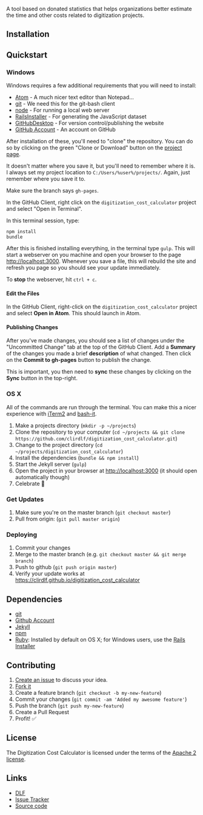 A tool based on donated statistics that helps organizations better estimate the time and other costs related to digitization projects.

## Installation


## Quickstart

### Windows

Windows requires a few additional requirements that you will need to install:

* [Atom](https://atom.io/) - A much nicer text editor than Notepad...
* [git](https://git-scm.com/downloads) - We need this for the git-bash client
* [node](https://nodejs.org/en/) - For running a local web server
* [RailsInstaller](http://railsinstaller.org/) - For generating the JavaScript dataset
* [GitHubDesktop](https://desktop.github.com/) - For version control/publishing the website
* [GitHub Account](https://github.com) - An account on GitHub

After installation of these, you'll need to "clone" the repository. You can do so by clicking on the green "Clone or Download" button on the [project page](https://github.com/clirdlf/digitization_cost_calculator).

It doesn't matter where you save it, but you'll need to remember where it is. I always set my project location to `C:/Users/%user%/projects/`. Again, just remember where you save it to.

Make sure the branch says `gh-pages`.

In the GitHub Client, right click on the `digitization_cost_calculator` project and select "Open in Terminal".

In this terminal session, type:

```
npm install
bundle
```

After this is finished installing everything, in the terminal type `gulp`. This will start a webserver on you machine and open your browser to the page [http://localhost:3000](http://localhost:3000). Whenever you save a file, this will rebuild the site and refresh you page so you should see your update immediately.

To **stop** the webserver, hit `ctrl + c`.

#### Edit the Files

In the GitHub Client, right-click on the `digitization_cost_calculator` project and select **Open in Atom**. This should launch in Atom.

#### Publishing Changes

After you've made changes, you should see a list of changes under the "Uncommitted Change" tab at the top of the GitHub Client. Add a **Summary** of the changes you made a brief **description** of what changed. Then click on the **Commit to gh-pages** button to publish the change.

This is important, you then need to **sync** these changes by clicking on the **Sync** button in the top-right.

### OS X

All of the commands are run through the terminal. You can make this a
nicer experience with [iTerm2](https://www.iterm2.com/) and
[bash-it](https://github.com/Bash-it/bash-it#install).

1. Make a projects directory (`mkdir -p ~/projects`)
2. Clone the repository to your computer (`cd ~/projects && git clone https://github.com/clirdlf/digitization_cost_calculator.git`)
3. Change to the project directory (`cd ~/projects/digitization_cost_calculator`)
4. Install the dependencies (`bundle && npm install`)
5. Start the Jekyll server (`gulp`)
5. Open the project in your browser at [http://localhost:3000](http://localhost:3000) (it should open automatically though)
6. Celebrate :tada:

### Get Updates

1. Make sure you're on the master branch (`git checkout master`)
2. Pull from origin: (`git pull master origin`)

### Deploying

1. Commit your changes
2. Merge to the master branch (e.g. `git checkout master && git merge
   branch`)
3. Push to github (`git push origin master`)
4. Verify your update works at
   https://clirdlf.github.io/digitization_cost_calculator

## Dependencies

* [git](https://git-scm.com/)
* [Github Account](https://www.github.com/)
* [Jekyll](https://jekyllrb.com)
* [npm](https://www.npmjs.com/)
* [Ruby](https://www.ruby-lang.org/en/): Installed by default on OS X;
  for Windows users, use the [Rails Installer](http://railsinstaller.org/en)

## Contributing

1. [Create an issue][issues] to discuss your idea.
2. [Fork it][fork-it]
3. Create a feature branch (`git checkout -b my-new-feature`)
4. Commit your changes (`git commit -am 'Added my awesome feature'`)
5. Push the branch (`git push my-new-feature`)
6. Create a Pull Request
7. Profit! :white_check_mark:

## License

The Digitization Cost Calculator is licensed under the terms of the [Apache 2 license](LICENSE).

## Links

* [DLF](https://diglib.org)
* [Issue Tracker][issues]
* [Source code](https://github.com/clirdlf/digitization_cost_calculator)

[issues]: https://github.com/clirdlf/digitization_cost_calculator/issues
[fork-it]: https://github.com/clirdlf/digitization_cost_calculator/fork
